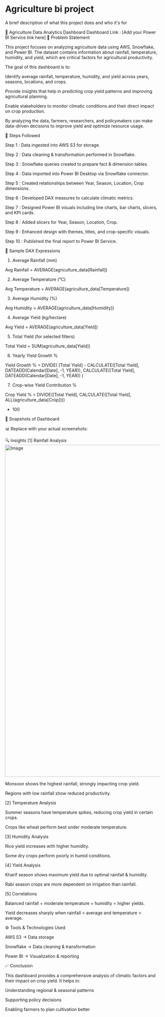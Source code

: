 
# Agriculture bi project

A brief description of what this project does and who it's for

🌾 Agriculture Data Analytics Dashboard
Dashboard Link : [Add your Power BI Service link here]
📌 Problem Statement

This project focuses on analyzing agriculture data using AWS, Snowflake, and Power BI. The dataset contains information about rainfall, temperature, humidity, and yield, which are critical factors for agricultural productivity.

The goal of this dashboard is to:

Identify average rainfall, temperature, humidity, and yield across years, seasons, locations, and crops.

Provide insights that help in predicting crop yield patterns and improving agricultural planning.

Enable stakeholders to monitor climatic conditions and their direct impact on crop production.

By analyzing the data, farmers, researchers, and policymakers can make data-driven decisions to improve yield and optimize resource usage.

🔄 Steps Followed

Step 1 : Data ingested into AWS S3 for storage.

Step 2 : Data cleaning & transformation performed in Snowflake.

Step 3 : Snowflake queries created to prepare fact & dimension tables.

Step 4 : Data imported into Power BI Desktop via Snowflake connector.

Step 5 : Created relationships between Year, Season, Location, Crop dimensions.

Step 6 : Developed DAX measures to calculate climatic metrics.

Step 7 : Designed Power BI visuals including line charts, bar charts, slicers, and KPI cards.

Step 8 : Added slicers for Year, Season, Location, Crop.

Step 9 : Enhanced design with themes, titles, and crop-specific visuals.

Step 10 : Published the final report to Power BI Service.

🧮 Sample DAX Expressions

1. Average Rainfall (mm)

Avg Rainfall = AVERAGE(agriculture_data[Rainfall])


2. Average Temperature (°C)

Avg Temperature = AVERAGE(agriculture_data[Temperature])


3. Average Humidity (%)

Avg Humidity = AVERAGE(agriculture_data[Humidity])


4. Average Yield (kg/hectare)

Avg Yield = AVERAGE(agriculture_data[Yield])


5. Total Yield (for selected filters)

Total Yield = SUM(agriculture_data[Yield])


6. Yearly Yield Growth %

Yield Growth % = 
DIVIDE(
    [Total Yield] - CALCULATE([Total Yield], DATEADD(Calendar[Date], -1, YEAR)),
    CALCULATE([Total Yield], DATEADD(Calendar[Date], -1, YEAR))
)


7. Crop-wise Yield Contribution %

Crop Yield % = 
DIVIDE([Total Yield], CALCULATE([Total Yield], ALL(agriculture_data[Crop])))
* 100

📸 Snapshots of Dashboard

📊 Replace with your actual screenshots:

🔍 Insights
[1] Rainfall Analysis
<img width="1920" height="1080" alt="Image" src="https://github.com/user-attachments/assets/acb4e886-d998-4009-9acc-3693d39d2a1b" />


Monsoon shows the highest rainfall, strongly impacting crop yield.

Regions with low rainfall show reduced productivity.

[2] Temperature Analysis

Summer seasons have temperature spikes, reducing crop yield in certain crops.

Crops like wheat perform best under moderate temperature.

[3] Humidity Analysis

Rice yield increases with higher humidity.

Some dry crops perform poorly in humid conditions.

[4] Yield Analysis

Kharif season shows maximum yield due to optimal rainfall & humidity.

Rabi season crops are more dependent on irrigation than rainfall.

[5] Correlations

Balanced rainfall + moderate temperature + humidity = higher yields.

Yield decreases sharply when rainfall < average and temperature > average.

⚙️ Tools & Technologies Used

AWS S3 → Data storage

Snowflake → Data cleaning & transformation

Power BI → Visualization & reporting

✅ Conclusion

This dashboard provides a comprehensive analysis of climatic factors and their impact on crop yield.
It helps in:

Understanding regional & seasonal patterns

Supporting policy decisions

Enabling farmers to plan cultivation better
